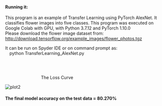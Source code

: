 #### Running it:
This program is an example of Transfer Learning using PyTorch AlexNet.
It classifies flower images into five classes.
This program was executed on Google Colab with GPU, with Python 3.7.12 and PyTorch 1.10.0  
Please download the flower image dataset from:  
http://download.tensorflow.org/example_images/flower_photos.tgz

It can be run on Spyder IDE or on command prompt as:  
&emsp;python TransferLearning_AlexNet.py

<br/><br/>

&emsp;&emsp;&emsp;&emsp;&emsp;&emsp;&emsp;&emsp; The Loss Curve  

![plot2](https://user-images.githubusercontent.com/17172345/160234155-e2b5c1bd-a0a5-473b-afea-f19145ae90e8.png)


#### The final model accuracy on the test data = 80.270%
